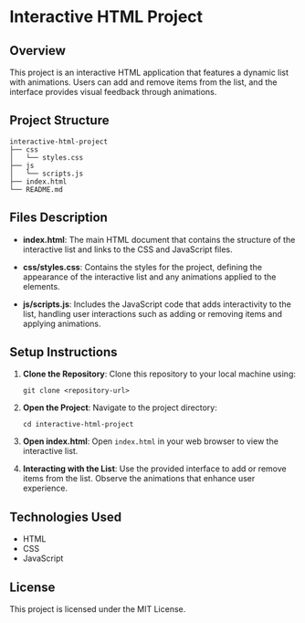 # Interactive HTML Project

## Overview
This project is an interactive HTML application that features a dynamic list with animations. Users can add and remove items from the list, and the interface provides visual feedback through animations.

## Project Structure
```
interactive-html-project
├── css
│   └── styles.css
├── js
│   └── scripts.js
├── index.html
└── README.md
```

## Files Description

- **index.html**: The main HTML document that contains the structure of the interactive list and links to the CSS and JavaScript files.
  
- **css/styles.css**: Contains the styles for the project, defining the appearance of the interactive list and any animations applied to the elements.
  
- **js/scripts.js**: Includes the JavaScript code that adds interactivity to the list, handling user interactions such as adding or removing items and applying animations.

## Setup Instructions

1. **Clone the Repository**: 
   Clone this repository to your local machine using:
   ```
   git clone <repository-url>
   ```

2. **Open the Project**: 
   Navigate to the project directory:
   ```
   cd interactive-html-project
   ```

3. **Open index.html**: 
   Open `index.html` in your web browser to view the interactive list.

4. **Interacting with the List**: 
   Use the provided interface to add or remove items from the list. Observe the animations that enhance user experience.

## Technologies Used
- HTML
- CSS
- JavaScript

## License
This project is licensed under the MIT License.